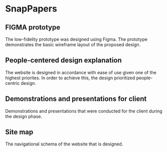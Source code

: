 # SnapPapers

## FIGMA prototype

The low-fidelity prototype was designed using Figma. The prototype demonstrates the basic wireframe layout of the proposed design.

## People-centered design explanation

The website is designed in accordance with ease of use given one of the highest priorites. In order to achieve this, the design prioritized people-centric design.

## Demonstrations and presentations for client

Demonstrations and presentations that were conducted for the client during the design phase.

## Site map

The navigational schema of the website that is designed.